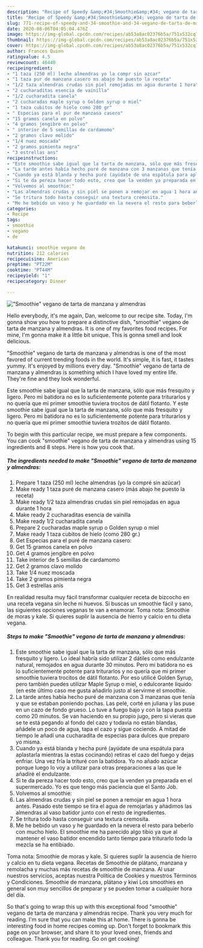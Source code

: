 ```yaml
---
description: "Recipe of Speedy &amp;#34;Smoothie&amp;#34; vegano de tarta de manzana y almendras"
title: "Recipe of Speedy &amp;#34;Smoothie&amp;#34; vegano de tarta de manzana y almendras"
slug: 771-recipe-of-speedy-and-34-smoothie-and-34-vegano-de-tarta-de-manzana-y-almendras
date: 2020-08-06T04:05:04.476Z
image: https://img-global.cpcdn.com/recipes/ab53a8ac02376b5a/751x532cq70/smoothie-vegano-de-tarta-de-manzana-y-almendras-foto-principal.jpg
thumbnail: https://img-global.cpcdn.com/recipes/ab53a8ac02376b5a/751x532cq70/smoothie-vegano-de-tarta-de-manzana-y-almendras-foto-principal.jpg
cover: https://img-global.cpcdn.com/recipes/ab53a8ac02376b5a/751x532cq70/smoothie-vegano-de-tarta-de-manzana-y-almendras-foto-principal.jpg
author: Frances Quinn
ratingvalue: 4.5
reviewcount: 46440
recipeingredient:
- "1 taza (250 ml) leche almendras yo la compr sin azcar"
- "1 taza pur de manzana casero ms abajo he puesto la receta"
- "1/2 taza almendras crudas sin piel remojadas en agua durante 1 hora"
- "2 cucharaditas esencia de vainilla"
- "1/2 cucharadita canela"
- "2 cucharadas maple syrup o Golden syrup o miel"
- "1 taza cubitos de hielo como 280 gr"
- " Especias para el pur de manzana casero"
- "15 gramos canela en polvo"
- "4 gramos jengibre en polvo"
- " interior de 5 semillas de cardamomo"
- "2 gramos clavo molido"
- "1/4 nuez moscada"
- "2 gramos pimienta negra"
- "3 estrellas ans"
recipeinstructions:
- "Este smoothie sabe igual que la tarta de manzana, sólo que más fresquito y ligero. Lo ideal habría sido utilizar 2 dátiles como endulzante natural, remojados en agua durante 30 minutos. Pero mi batidora no es lo suficientemente potente para triturarlos y no quería que mi primer smoothie tuviera trocitos de dátil flotanto. Por eso utilicé Golden Syrup, pero también puedes utilizar Maple Syrup o miel, o edulcorante líquido (en este último caso me gusta añadirlo justo al servirme el smoothie."
- "La tarde antes había hecho puré de manzana con 3 manzanas que tenía y que se estaban poniendo pochas. Las pelé, corté en juliana y las puse en un cazo de fondo grueso. Lo tuve a fuego bajo y con la tapa puesta como 20 minutos. Se van haciendo en su propio jugo, pero si vieras que se te está pegando al fondo del cazo y todavía no están blandas, añádele un poco de agua, tapa el cazo y sigue cociendo. A mitad de tiempo le añadí una cucharadita de especias para dulces que preparo yo misma."
- "Cuando ya está blanda y hecha puré (ayúdate de una espátula para aplastarla mientras la estas cocinando) retiras el cazo del fuego y dejas enfriar. Una vez fría la trituré con la batidora. Yo no añado azúcar porque luego lo voy a utilizar para otras preparaciones a las que le añadiré el endulzante."
- "Si te da pereza hacer todo esto, creo que la venden ya preparada en el supermercado. Yo es que tengo más paciencia que el Santo Job."
- "Volvemos al smoothie:"
- "Las almendras crudas y sin piel se ponen a remojar en agua 1 hora antes. Pasado este tiempo se tira el agua de remojarlas y añadimos las almendras al vaso batidor junto con el resto de ingredientes."
- "Se tritura todo hasta conseguir una textura cremosita."
- "Me he bebido un vaso y he guardado en la nevera el resto para beberlo con mucho hielo. El smoothie me ha parecido algo tibio ya que al mantener el vaso batidor encendido tanto tiempo para triturarlo todo la mezcla se ha entibiado."
categories:
- Recipe
tags:
- smoothie
- vegano
- de

katakunci: smoothie vegano de 
nutrition: 212 calories
recipecuisine: American
preptime: "PT22M"
cooktime: "PT44M"
recipeyield: "1"
recipecategory: Dinner

---
```



![&#34;Smoothie&#34; vegano de tarta de manzana y almendras](https://img-global.cpcdn.com/recipes/ab53a8ac02376b5a/751x532cq70/smoothie-vegano-de-tarta-de-manzana-y-almendras-foto-principal.jpg)

Hello everybody, it's me again, Dan, welcome to our recipe site. Today, I'm gonna show you how to prepare a distinctive dish, &#34;smoothie&#34; vegano de tarta de manzana y almendras. It is one of my favorites food recipes. For mine, I'm gonna make it a little bit unique. This is gonna smell and look delicious.

&#34;Smoothie&#34; vegano de tarta de manzana y almendras is one of the most favored of current trending foods in the world. It's simple, it is fast, it tastes yummy. It's enjoyed by millions every day. &#34;Smoothie&#34; vegano de tarta de manzana y almendras is something which I have loved my entire life. They're fine and they look wonderful.

Este smoothie sabe igual que la tarta de manzana, sólo que más fresquito y ligero. Pero mi batidora no es lo suficientemente potente para triturarlos y no quería que mi primer smoothie tuviera trocitos de dátil flotanto. Y este smoothie sabe igual que la tarta de manzana, sólo que más fresquito y ligero. Pero mi batidora no es lo suficientemente potente para triturarlos y no quería que mi primer smoothie tuviera trozitos de dátil flotanto.


To begin with this particular recipe, we must prepare a few components. You can cook &#34;smoothie&#34; vegano de tarta de manzana y almendras using 15 ingredients and 8 steps. Here is how you cook that.

<!--inarticleads1-->

##### The ingredients needed to make &#34;Smoothie&#34; vegano de tarta de manzana y almendras:

1. Prepare 1 taza (250 ml) leche almendras (yo la compré sin azúcar)
1. Make ready 1 taza puré de manzana casero (más abajo he puesto la receta)
1. Make ready 1/2 taza almendras crudas sin piel remojadas en agua durante 1 hora
1. Make ready 2 cucharaditas esencia de vainilla
1. Make ready 1/2 cucharadita canela
1. Prepare 2 cucharadas maple syrup o Golden syrup o miel
1. Make ready 1 taza cubitos de hielo (como 280 gr.)
1. Get  Especias para el puré de manzana casero:
1. Get 15 gramos canela en polvo
1. Get 4 gramos jengibre en polvo
1. Take  interior de 5 semillas de cardamomo
1. Get 2 gramos clavo molido
1. Take 1/4 nuez moscada
1. Take 2 gramos pimienta negra
1. Get 3 estrellas anís


En realidad resulta muy fácil transformar cualquier receta de bizcocho en una receta vegana sin leche ni huevos. Si buscas un smoothie fácil y sano, las siguientes opciones veganas te van a enamorar. Toma nota: Smoothie de moras y kale. Si quieres suplir la ausencia de hierro y calcio en tu dieta vegana. 

<!--inarticleads2-->

##### Steps to make &#34;Smoothie&#34; vegano de tarta de manzana y almendras:

1. Este smoothie sabe igual que la tarta de manzana, sólo que más fresquito y ligero. Lo ideal habría sido utilizar 2 dátiles como endulzante natural, remojados en agua durante 30 minutos. Pero mi batidora no es lo suficientemente potente para triturarlos y no quería que mi primer smoothie tuviera trocitos de dátil flotanto. Por eso utilicé Golden Syrup, pero también puedes utilizar Maple Syrup o miel, o edulcorante líquido (en este último caso me gusta añadirlo justo al servirme el smoothie.
1. La tarde antes había hecho puré de manzana con 3 manzanas que tenía y que se estaban poniendo pochas. Las pelé, corté en juliana y las puse en un cazo de fondo grueso. Lo tuve a fuego bajo y con la tapa puesta como 20 minutos. Se van haciendo en su propio jugo, pero si vieras que se te está pegando al fondo del cazo y todavía no están blandas, añádele un poco de agua, tapa el cazo y sigue cociendo. A mitad de tiempo le añadí una cucharadita de especias para dulces que preparo yo misma.
1. Cuando ya está blanda y hecha puré (ayúdate de una espátula para aplastarla mientras la estas cocinando) retiras el cazo del fuego y dejas enfriar. Una vez fría la trituré con la batidora. Yo no añado azúcar porque luego lo voy a utilizar para otras preparaciones a las que le añadiré el endulzante.
1. Si te da pereza hacer todo esto, creo que la venden ya preparada en el supermercado. Yo es que tengo más paciencia que el Santo Job.
1. Volvemos al smoothie:
1. Las almendras crudas y sin piel se ponen a remojar en agua 1 hora antes. Pasado este tiempo se tira el agua de remojarlas y añadimos las almendras al vaso batidor junto con el resto de ingredientes.
1. Se tritura todo hasta conseguir una textura cremosita.
1. Me he bebido un vaso y he guardado en la nevera el resto para beberlo con mucho hielo. El smoothie me ha parecido algo tibio ya que al mantener el vaso batidor encendido tanto tiempo para triturarlo todo la mezcla se ha entibiado.


Toma nota: Smoothie de moras y kale. Si quieres suplir la ausencia de hierro y calcio en tu dieta vegana. Recetas de Smoothie de plátano, manzana y remolacha y muchas más recetas de smoothie de manzana. Al usar nuestros servicios, aceptas nuestra Política de Cookies y nuestros Términos y Condiciones. Smoothie de manzana, plátano y kiwi Los smoothies en general son muy sencillos de preparar y se pueden tomar a cualquier hora del día. 

So that's going to wrap this up with this exceptional food &#34;smoothie&#34; vegano de tarta de manzana y almendras recipe. Thank you very much for reading. I'm sure that you can make this at home. There is gonna be interesting food in home recipes coming up. Don't forget to bookmark this page on your browser, and share it to your loved ones, friends and colleague. Thank you for reading. Go on get cooking!

